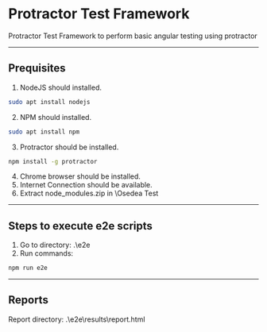 # Protractor Test Framework
Protractor Test Framework to perform basic angular testing using protractor

------------------------------------
Prequisites
------------------------------------

1. NodeJS should installed.
```bash
sudo apt install nodejs
```
2. NPM should installed.
```bash
sudo apt install npm
```
3. Protractor should be installed.
```bash
npm install -g protractor
```
4. Chrome browser should be installed.
5. Internet Connection should be available.
6. Extract node_modules.zip in \Osedea Test


------------------------------------
Steps to execute e2e scripts
------------------------------------

1. Go to directory: .\e2e <br>
2. Run commands: <br>
```bash
npm run e2e
```


------------------------------------
Reports
------------------------------------

Report directory: .\e2e\results\report.html
